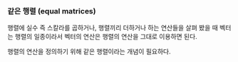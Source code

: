 ### 같은 행렬 (equal matrices)
행렬에 실수 즉 스칼라를 곱하거나, 행렬끼리 더하거나 하는 연산들을 살펴 봤을 때
벡터는 행렬의 일종이라서 벡터의 연산은 행렬의 연산을 그대로 이용하면 된다.

행렬의 연산을 정의하기 위해 같은 행렬이라는 개념이 필요하다.


